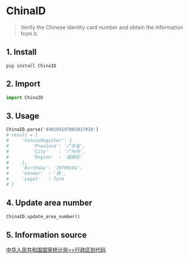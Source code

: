 # ChinaID

> Verify the Chinese identity card number and obtain the information from it.

## 1. Install

```shell
pip install ChinaID
```

## 2. Import

```python
import ChinaID
```

## 3. Usage

```python
ChinaID.parse('440104197001017010')
# result = {
#     'CensusRegister': {
#         'Province': '广东省',
#         'City'    : '广州市',
#         'Region'  : '越秀区'
#     },
#     'Birthday': '19700101',
#     'Gender'  : '男',
#     'Legal'   : Ture
# }
```

## 4. Update area number

```py
ChinaID.update_area_number()
```

## 5. Information source 

[中华人民共和国国家统计局>>行政区划代码](http://www.stats.gov.cn/tjsj/tjbz/xzqhdm/)